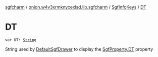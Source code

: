 [sgfcharm](../../index.md) / [onion.w4v3xrmknycexlsd.lib.sgfcharm](../index.md) / [SgfInfoKeys](index.md) / [DT](./-d-t.md)

# DT

`var DT: `[`String`](https://kotlinlang.org/api/latest/jvm/stdlib/kotlin/-string/index.html)

String used by [DefaultSgfDrawer](../../onion.w4v3xrmknycexlsd.lib.sgfcharm.view/-default-sgf-drawer/index.md) to display the [SgfProperty.DT](../../onion.w4v3xrmknycexlsd.lib.sgfcharm.parse/-sgf-property/-d-t/index.md) property

